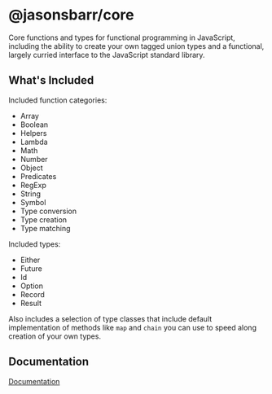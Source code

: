 # @jasonsbarr/core

Core functions and types for functional programming in JavaScript, including the ability to create your own tagged union types and a functional, largely curried interface to the JavaScript standard library.

## What's Included

Included function categories:

- Array
- Boolean
- Helpers
- Lambda
- Math
- Number
- Object
- Predicates
- RegExp
- String
- Symbol
- Type conversion
- Type creation
- Type matching

Included types:

- Either
- Future
- Id
- Option
- Record
- Result

Also includes a selection of type classes that include default implementation of methods like `map` and `chain` you can use to speed along creation of your own types.

## Documentation

[Documentation](https://github.com/jasonsbarr/functional/tree/main/docs/core)
